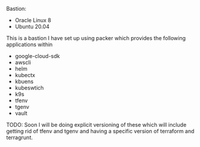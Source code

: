 Bastion:
  * Oracle Linux 8
  * Ubuntu 20.04


This is a bastion I have set up using packer which provides the following applications within
* google-cloud-sdk
* awscli
* helm
* kubectx
* kbuens
* kubeswtich
* k9s
* tfenv
* tgenv
* vault


TODO: Soon I will be doing explicit versioning of these which will include getting rid of tfenv and tgenv and having a specific version of terraform and terragrunt.
